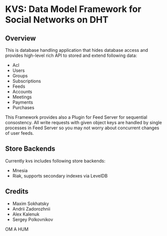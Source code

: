 KVS: Data Model Framework for Social Networks on DHT
====================================================

Overview
--------

This is database handling application that hides database access
and provides high-level rich API to stored and extend following data:

* Acl
* Users
* Groups
* Subscriptions
* Feeds
* Accounts
* Meetings
* Payments
* Purchases

This Framework provides also a Plugin for Feed Server for sequential consostency.
All write requests with given object keys are handled by single processes in Feed Server
so you may not worry about concurrent changes of user feeds.

Store Backends
--------------

Currently kvs includes following store backends:

* Mnesia
* Riak, supports secondary indexes via LevelDB

Credits
-------

* Maxim Sokhatsky
* Andrii Zadorozhnii
* Alex Kalenuk
* Sergey Polkovnikov

OM A HUM
